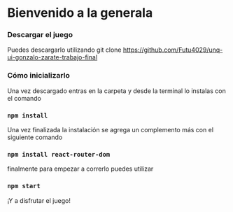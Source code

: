# Bienvenido a la generala

### Descargar el juego

Puedes descargarlo utilizando git clone https://github.com/Futu4029/unq-ui-gonzalo-zarate-trabajo-final

### Cómo inicializarlo

Una vez descargado entras en la carpeta y desde la terminal lo instalas con el comando

### `npm install`

Una vez finalizada la instalación se agrega un complemento más con el siguiente comando

### `npm install react-router-dom`

finalmente para empezar a correrlo puedes utilizar

### `npm start`

¡Y a disfrutar el juego!
